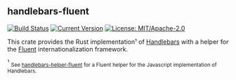 ## handlebars-fluent

[![Build Status](https://travis-ci.org/Manishearth/handlebars-fluent.svg?branch=master)](https://travis-ci.org/Manishearth/handlebars-fluent)
[![Current Version](https://meritbadge.herokuapp.com/handlebars-fluent)](https://crates.io/crates/handlebars-fluent)
[![License: MIT/Apache-2.0](https://img.shields.io/crates/l/handlebars-fluent.svg)](#license)


This crate provides the Rust implementation¹ of [Handlebars](https://docs.rs/handlebars/) with a helper for the [Fluent](https://docs.rs/fluent) internationalization framework.

¹ <sub> See [handlebars-helper-fluent](https://github.com/alerque/handlebars-helper-fluent) for a Fluent helper for the Javascript implementation of Handlebars.</sub>
